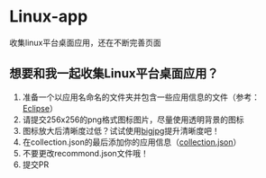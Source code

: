 # Linux-app
收集linux平台桌面应用，还在不断完善页面
## 想要和我一起收集Linux平台桌面应用？
1. 准备一个以应用名命名的文件夹并包含一些应用信息的文件（参考：[Eclipse](../../tree/master/data/Eclipse)）
1. 请提交256x256的png格式图标图片，尽量使用透明背景的图标
1. 图标放大后清晰度过低？试试使用[bigjpg](https://bigjpg.com/)提升清晰度吧！
1. 在collection.json的最后添加你的应用信息（[collection.json](../../tree/master/data/collection.json)）
1. 不要更改recommond.json文件哦！
1. 提交PR
